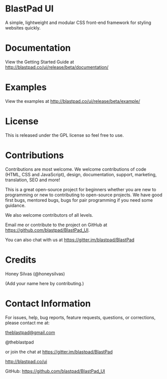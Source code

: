 # BlastPad UI
A simple, lightweight and modular CSS front-end framework for styling websites quickly.


# Documentation
View the Getting Started Guide at http://blastpad.co/ui/release/beta/documentation/



# Examples
View the examples at http://blastpad.co/ui/release/beta/example/



# License
This is released under the GPL license so feel free to use.


# Contributions
Contributions are most welcome. We welcome contributions of code (HTML, CSS and JavaScript), design, documentation, support, marketing, translation, SEO and more!

This is a great open-source project for beginners whether you are new to programming or new to contributing to open-source projects. We have good first bugs, mentored bugs, bugs for pair programming if you need some guidance.

We also welcome contributors of all levels.

Email me or contribute to the project on GitHub at https://github.com/blastpad/BlastPad_UI.

You can also chat with us at https://gitter.im/blastpad/BlastPad



# Credits
Honey Silvas (@honeysilvas)

(Add your name here by contributing.)



# Contact Information

For issues, help, bug reports, feature requests, questions, or corrections, please contact me at:

theblastpad@gmail.com

@theblastpad

or join the chat at https://gitter.im/blastpad/BlastPad

http://blastpad.co/ui

GitHub: https://github.com/blastpad/BlastPad_UI
